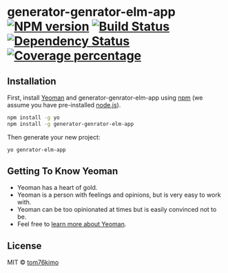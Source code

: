 # generator-genrator-elm-app [![NPM version][npm-image]][npm-url] [![Build Status][travis-image]][travis-url] [![Dependency Status][daviddm-image]][daviddm-url] [![Coverage percentage][coveralls-image]][coveralls-url]
> 

## Installation

First, install [Yeoman](http://yeoman.io) and generator-genrator-elm-app using [npm](https://www.npmjs.com/) (we assume you have pre-installed [node.js](https://nodejs.org/)).

```bash
npm install -g yo
npm install -g generator-genrator-elm-app
```

Then generate your new project:

```bash
yo genrator-elm-app
```

## Getting To Know Yeoman

 * Yeoman has a heart of gold.
 * Yeoman is a person with feelings and opinions, but is very easy to work with.
 * Yeoman can be too opinionated at times but is easily convinced not to be.
 * Feel free to [learn more about Yeoman](http://yeoman.io/).

## License

MIT © [tom76kimo]()


[npm-image]: https://badge.fury.io/js/generator-genrator-elm-app.svg
[npm-url]: https://npmjs.org/package/generator-genrator-elm-app
[travis-image]: https://travis-ci.org/tom76kimo/generator-genrator-elm-app.svg?branch=master
[travis-url]: https://travis-ci.org/tom76kimo/generator-genrator-elm-app
[daviddm-image]: https://david-dm.org/tom76kimo/generator-genrator-elm-app.svg?theme=shields.io
[daviddm-url]: https://david-dm.org/tom76kimo/generator-genrator-elm-app
[coveralls-image]: https://coveralls.io/repos/tom76kimo/generator-genrator-elm-app/badge.svg
[coveralls-url]: https://coveralls.io/r/tom76kimo/generator-genrator-elm-app
